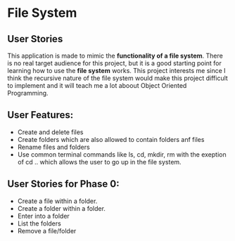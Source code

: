 # File System

## User Stories

This application is made to mimic the **functionality of a file system**.
There is no real target audience for this project, 
but it is a good starting point for learning how to use the **file system** works.
This project interests me since I think the recursive nature of the file system would make 
this project difficult to implement and it will teach me a lot aboout Object Oriented Programming.


## User Features:
 - Create and delete files
 - Create folders which are also allowed to contain folders anf files
 - Rename files and folders
 - Use common terminal commands like ls, cd, mkdir, rm with the exeption of cd .. which allows the user to go up in the file system.

## User Stories for Phase 0:
- Create a file within a folder.
- Create a folder within a folder.
- Enter into a folder
- List the folders
- Remove a file/folder
